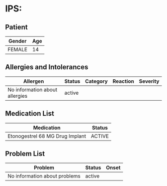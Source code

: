 # IPS:

## Patient

|Gender|Age|
|---|---|
|FEMALE|14|

## Allergies and Intolerances

|Allergen|Status|Category|Reaction|Severity|
|---|---|---|---|---|
|No information about allergies|active||||

## Medication List

|Medication|Status|
|---|---|
|Etonogestrel 68 MG Drug Implant|ACTIVE|

## Problem List

|Problem|Status|Onset|
|---|---|---|
|No information about problems|active||
